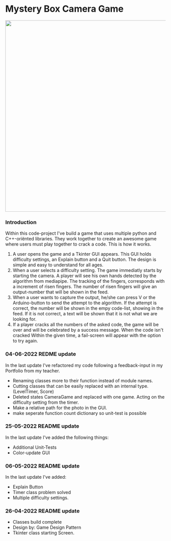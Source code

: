 # Mystery Box Camera Game 

<img src="https://s3.us-east-2.amazonaws.com/surdek/media/blog/_1200xAUTO_fit_center-center_90_none/mysterious-box-agile.jpg" width="600">

### Introduction
Within this code-project I've build a game that uses multiple python and C++-oriënted libraries. They work together to create an awesome game where users must play together to crack a code. This is how it works. 

1. A user opens the game and a Tkinter GUI appears. This GUI holds difficulty settings, an Explain button and a Quit button. The design is simple and easy to understand for all ages. 
2. When a user selects a difficulty setting. The game immediatly starts by starting the camera. A player will see his own hands detected by the algorithm from mediapipe. The tracking of the fingers, corresponds with a increment of risen fingers. The number of risen fingers will give an output-number that will be shown in the feed.
3. When a user wants to capture the output, he/she can press V or the Arduino-button to send the attempt to the algorithm. If the attempt is correct, the number will be shown in the empy code-list, showing in the feed. If it is not correct, a text will be shown that it is not what we are looking for. 
4. If a player cracks all the numbers of the asked code, the game will be over and will be celebrated by a success message. When the code isn't cracked Within the given time, a fail-screen will appear with the option to try again. 

### 04-06-2022 REDME update

In the last update I've refactored my code following a 
feedback-input in my Portfolio from my teacher.
- Renaming classes more to their function instead of module names. 
- Cutting classes that can be easily replaced with an internal type.
(LevelTimer, Score)
- Deleted states CameraGame and replaced with one game. Acting on the difficulty setting from the timer.
- Make a relative path for the photo in the GUI. 
- make seperate function count dictionary so unit-test is possible 

### 25-05-2022 README update     
In the last update I've added the following things:
- Additional Unit-Tests 
- Color-update GUI

### 06-05-2022 README update
In the last update I've added:
- Explain Button
- Timer class problem solved
- Multiple difficulty settings. 

### 26-04-2022 README update
- Classes build complete
- Design by: Game Design Pattern
- Tkinter class starting Screen. 

